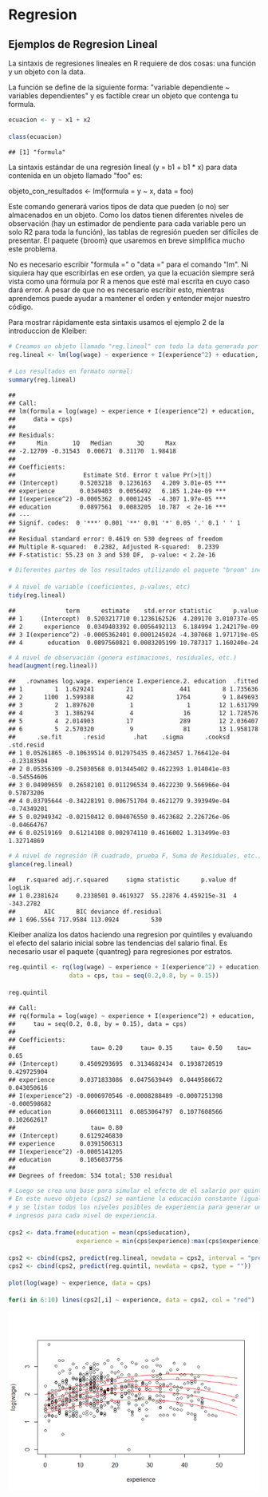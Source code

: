 Regresion
================

Ejemplos de Regresion Lineal
----------------------------

La sintaxis de regresiones lineales en R requiere de dos cosas: una función y un objeto con la data.

La función se define de la siguiente forma: "variable dependiente ~ variables dependientes" y es factible crear un objeto que contenga tu formula.

``` r
ecuacion <- y ~ x1 + x2

class(ecuacion)
```

    ## [1] "formula"

La sintaxis estándar de una regresión lineal (y = b1 + b1 \* x) para data contenida en un objeto llamado "foo" es:

objeto\_con\_resultados &lt;- lm(formula = y ~ x, data = foo)

Este comando generará varios tipos de data que pueden (o no) ser almacenados en un objeto. Como los datos tienen diferentes niveles de observación (hay un estimador de pendiente para cada variable pero un solo R2 para toda la función), las tablas de regresión pueden ser difíciles de presentar. El paquete {broom} que usaremos en breve simplifica mucho este problema.

No es necesario escribir "formula =" o "data =" para el comando "lm". Ni siquiera hay que escribirlas en ese orden, ya que la ecuación siempre será vista como una fórmula por R a menos que esté mal escrita en cuyo caso dará error. A pesar de que no es necesario escribir esto, mientras aprendemos puede ayudar a mantener el orden y entender mejor nuestro código.

Para mostrar rápidamente esta sintaxis usamos el ejemplo 2 de la introduccion de Kleiber:

``` r
# Creamos un objeto llamado "reg.lineal" con toda la data generada por el cálculo
reg.lineal <- lm(log(wage) ~ experience + I(experience^2) + education, data = cps)

# Los resultados en formato normal:
summary(reg.lineal)
```

    ## 
    ## Call:
    ## lm(formula = log(wage) ~ experience + I(experience^2) + education, 
    ##     data = cps)
    ## 
    ## Residuals:
    ##      Min       1Q   Median       3Q      Max 
    ## -2.12709 -0.31543  0.00671  0.31170  1.98418 
    ## 
    ## Coefficients:
    ##                   Estimate Std. Error t value Pr(>|t|)    
    ## (Intercept)      0.5203218  0.1236163   4.209 3.01e-05 ***
    ## experience       0.0349403  0.0056492   6.185 1.24e-09 ***
    ## I(experience^2) -0.0005362  0.0001245  -4.307 1.97e-05 ***
    ## education        0.0897561  0.0083205  10.787  < 2e-16 ***
    ## ---
    ## Signif. codes:  0 '***' 0.001 '**' 0.01 '*' 0.05 '.' 0.1 ' ' 1
    ## 
    ## Residual standard error: 0.4619 on 530 degrees of freedom
    ## Multiple R-squared:  0.2382, Adjusted R-squared:  0.2339 
    ## F-statistic: 55.23 on 3 and 530 DF,  p-value: < 2.2e-16

``` r
# Diferentes partes de los resultados utilizando el paquete "broom" incluido en tidyverse

# A nivel de variable (coeficientes, p-values, etc)
tidy(reg.lineal)
```

    ##              term      estimate    std.error statistic      p.value
    ## 1     (Intercept)  0.5203217710 0.1236162526  4.209170 3.010737e-05
    ## 2      experience  0.0349403392 0.0056492113  6.184994 1.242179e-09
    ## 3 I(experience^2) -0.0005362401 0.0001245024 -4.307068 1.971719e-05
    ## 4       education  0.0897560821 0.0083205199 10.787317 1.160240e-24

``` r
# A nivel de observación (genera estimaciones, residuales, etc.)
head(augment(reg.lineal))
```

    ##   .rownames log.wage. experience I.experience.2. education  .fitted
    ## 1         1  1.629241         21             441         8 1.735636
    ## 2      1100  1.599388         42            1764         9 1.849693
    ## 3         2  1.897620          1               1        12 1.631799
    ## 4         3  1.386294          4              16        12 1.728576
    ## 5         4  2.014903         17             289        12 2.036407
    ## 6         5  2.570320          9              81        13 1.958178
    ##      .se.fit      .resid        .hat    .sigma      .cooksd  .std.resid
    ## 1 0.05261865 -0.10639514 0.012975435 0.4623457 1.766412e-04 -0.23183504
    ## 2 0.05356309 -0.25030568 0.013445402 0.4622393 1.014041e-03 -0.54554606
    ## 3 0.04909659  0.26582101 0.011296534 0.4622230 9.566966e-04  0.57873206
    ## 4 0.03795644 -0.34228191 0.006751704 0.4621279 9.393949e-04 -0.74349201
    ## 5 0.02949342 -0.02150412 0.004076550 0.4623682 2.226726e-06 -0.04664767
    ## 6 0.02519169  0.61214108 0.002974110 0.4616002 1.313499e-03  1.32714869

``` r
# A nivel de regresión (R cuadrado, prueba F, Suma de Residuales, etc.)
glance(reg.lineal)
```

    ##   r.squared adj.r.squared     sigma statistic      p.value df    logLik
    ## 1 0.2381624     0.2338501 0.4619327  55.22876 4.459215e-31  4 -343.2782
    ##        AIC      BIC deviance df.residual
    ## 1 696.5564 717.9584 113.0924         530

Kleiber analiza los datos haciendo una regresion por quintiles y evaluando el efecto del salario inicial sobre las tendencias del salario final. Es necesario usar el paquete {quantreg} para regresiones por estratos.

``` r
reg.quintil <- rq(log(wage) ~ experience + I(experience^2) + education,
                 data = cps, tau = seq(0.2,0.8, by = 0.15))

reg.quintil
```

    ## Call:
    ## rq(formula = log(wage) ~ experience + I(experience^2) + education, 
    ##     tau = seq(0.2, 0.8, by = 0.15), data = cps)
    ## 
    ## Coefficients:
    ##                     tau= 0.20     tau= 0.35     tau= 0.50    tau= 0.65
    ## (Intercept)      0.4509293695  0.3134682434  0.1938720519  0.429725904
    ## experience       0.0371833086  0.0475639449  0.0449586672  0.043050616
    ## I(experience^2) -0.0006970546 -0.0008288489 -0.0007251398 -0.000598682
    ## education        0.0660013111  0.0853064797  0.1077608566  0.102662617
    ##                     tau= 0.80
    ## (Intercept)      0.6129246830
    ## experience       0.0391506313
    ## I(experience^2) -0.0005141205
    ## education        0.1056037756
    ## 
    ## Degrees of freedom: 534 total; 530 residual

``` r
# Luego se crea una base para simular el efecto de el salario por quintil. 
# En este nuevo objeto (cps2) se mantiene la educación constante (igual al promedio) 
# y se listan todos los niveles posibles de experiencia para generar un estimado de
# ingresos para cada nivel de experiencia.

cps2 <- data.frame(education = mean(cps$education), 
                   experience = min(cps$experience):max(cps$experience))

cps2 <- cbind(cps2, predict(reg.lineal, newdata = cps2, interval = "prediction"))
cps2 <- cbind(cps2, predict(reg.quintil, newdata = cps2, type = ""))

plot(log(wage) ~ experience, data = cps)

for(i in 6:10) lines(cps2[,i] ~ experience, data = cps2, col = "red")
```

![](Regresion_files/figure-markdown_github/unnamed-chunk-3-1.png)

